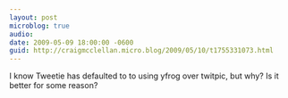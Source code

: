 ```yaml
---
layout: post
microblog: true
audio: 
date: 2009-05-09 18:00:00 -0600
guid: http://craigmcclellan.micro.blog/2009/05/10/t1755331073.html
---
```

I know Tweetie has defaulted to to using yfrog over twitpic, but why? Is it better for some reason?
